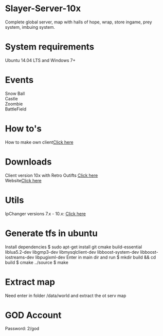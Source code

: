 # Slayer-Server-10x
Complete global server, map with halls of hope, wrap, store ingame, prey system, imbuing system.

# System requirements
Ubuntu 14.04 LTS and Windows 7+

# Events
Snow Ball<br>
Castle<br>
Zoombie<br>
BattleField

# How to's
How to make own client<a href="https://www.google.com.br/search?q=fazendo+seu+proprio+cliente+8.6+10xx&spell=1&sa=X&ved=0ahUKEwib8-Hp1r7VAhXG8CYKHRU4BVwQvwUIJCgA&biw=1366&bih=662">Click here</a>

# Downloads
Client version 10x with Retro Outifts <a href="https://mega.nz/#!TkJRTIhS!-pp6FSLWuey8S2KWdYYKDbQrSParGZ8yW5LeaWichNc">Click here</a><br>
Website<a href="https://github.com/Qwizer/gesior-accmaker">Click here</a>

# Utils
IpChanger versions 7.x - 10.x: <a href="https://static.otland.net/ipchanger.exe">Click here</a>

# Generate tfs in ubuntu
Install dependencies
$ sudo apt-get install git cmake build-essential liblua5.2-dev libgmp3-dev libmysqlclient-dev libboost-system-dev libboost-iostreams-dev libpugixml-dev
Enter in main dir and run
$ mkdir build && cd build
$ cmake ../source
$ make

# Extract map
Need enter in folder /data/world and extract the ot serv map

# GOD Account
Password: 2/god
